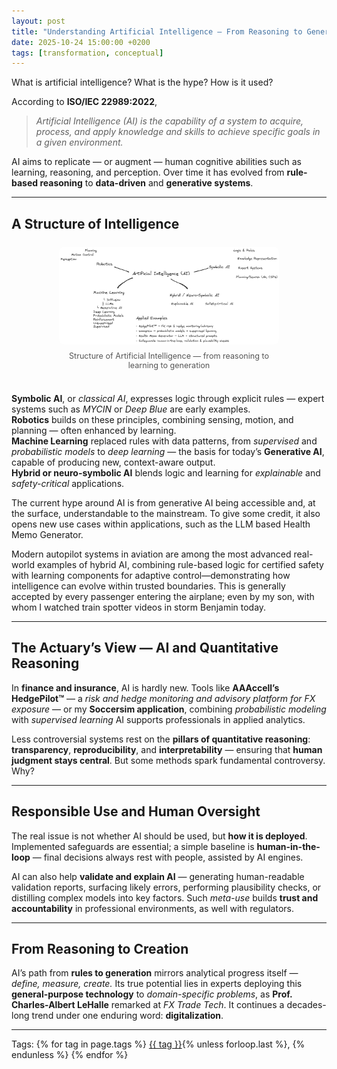 ```yaml
---
layout: post
title: "Understanding Artificial Intelligence — From Reasoning to Generation"
date: 2025-10-24 15:00:00 +0200
tags: [transformation, conceptual]
---
```


What is artificial intelligence? What is the hype? How is it used?


According to **ISO/IEC 22989:2022**,  

> *Artificial Intelligence (AI) is the capability of a system to acquire, process, and apply knowledge and skills to achieve specific goals in a given environment.*

AI aims to replicate — or augment — human cognitive abilities such as learning, reasoning, and perception. Over time it has evolved from **rule-based reasoning** to **data-driven** and **generative systems**.

---

## A Structure of Intelligence

<div style="display:flex; justify-content:center; margin:1.5rem 0;">
  <div style="width:70%; max-width:600px; text-align:center;">
    <img src="/assets/img/ArtificialIntelligence.png" alt="Structure of Artificial Intelligence" style="width:100%; border-radius:8px;">
    <p style="font-size:0.9em; color:#555; text-align:center; margin-top:0.5rem;">
      Structure of Artificial Intelligence — from reasoning to learning to generation
    </p>
  </div>
</div>

**Symbolic AI**, or *classical AI*, expresses logic through explicit rules — expert systems such as *MYCIN* or *Deep Blue* are early examples.  
**Robotics** builds on these principles, combining sensing, motion, and planning — often enhanced by learning.  
**Machine Learning** replaced rules with data patterns, from *supervised* and *probabilistic models* to *deep learning* — the basis for today’s **Generative AI**, capable of producing new, context-aware output.  
**Hybrid or neuro-symbolic AI** blends logic and learning for *explainable* and *safety-critical* applications.

The current hype around AI is from generative AI being accessible and, at the surface, understandable to the mainstream. To give some credit, it also opens new use cases within applications, such as the LLM based Health Memo Generator.

Modern autopilot systems in aviation are among the most advanced real-world examples of hybrid AI, combining rule-based logic for certified safety with learning components for adaptive control—demonstrating how intelligence can evolve within trusted boundaries. This is generally accepted by every passenger entering the airplane; even by my son, with whom I watched train spotter videos in storm Benjamin today.

---

## The Actuary’s View — AI and Quantitative Reasoning

In **finance and insurance**, AI is hardly new. Tools like **AAAccell’s HedgePilot™** — a *risk and hedge monitoring and advisory platform for FX exposure* — or my **Soccersim application**, combining *probabilistic modeling* with *supervised learning* AI supports professionals in applied analytics.

Less controversial systems rest on the **pillars of quantitative reasoning**: **transparency**, **reproducibility**, and **interpretability** — ensuring that **human judgment stays central**. But some methods spark fundamental controversy. Why?

---

## Responsible Use and Human Oversight

The real issue is not whether AI should be used, but **how it is deployed**. Implemented safeguards are essential; a simple baseline is **human-in-the-loop** — final decisions always rest with people, assisted by AI engines.

AI can also help **validate and explain AI** — generating human-readable validation reports, surfacing likely errors, performing plausibility checks, or distilling complex models into key factors. Such *meta-use* builds **trust and accountability** in professional environments, as well with regulators.

---

## From Reasoning to Creation

AI’s path from **rules to generation** mirrors analytical progress itself — *define, measure, create.* Its true potential lies in experts deploying this **general-purpose technology** to *domain-specific problems*, as **Prof. Charles-Albert LeHalle** remarked at *FX Trade Tech*. It continues a decades-long trend under one enduring word: **digitalization**.

---

<p>Tags:
{% for tag in page.tags %}
  <a href="/tags/{{ tag | slugify }}/">{{ tag }}</a>{% unless forloop.last %}, {% endunless %}
{% endfor %}
</p>

